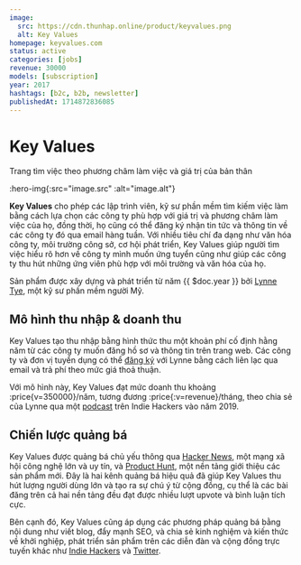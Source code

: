 ```yaml
---
image:
  src: https://cdn.thunhap.online/product/keyvalues.png
  alt: Key Values
homepage: keyvalues.com
status: active
categories: [jobs]
revenue: 30000
models: [subscription]
year: 2017
hashtags: [b2c, b2b, newsletter]
publishedAt: 1714872836085
---
```


# Key Values

Trang tìm việc theo phương châm làm việc và giá trị của bản thân

:hero-img{:src="image.src" :alt="image.alt"}

__Key Values__ cho phép các lập trình viên, kỹ sư phần mềm tìm kiếm việc làm bằng cách lựa chọn các công ty phù hợp với giá trị và phương châm làm việc của họ, đồng thời, họ cũng có thể đăng ký nhận tin tức và thông tin về các công ty đó qua email hàng tuần. Với nhiều tiêu chí đa dạng như văn hóa công ty, môi trường công sở, cơ hội phát triển, Key Values giúp người tìm việc hiểu rõ hơn về công ty mình muốn ứng tuyển cũng như giúp các công ty thu hút những ứng viên phù hợp với môi trường và văn hóa của họ.

Sản phẩm được xây dựng và phát triển từ năm {{ $doc.year }} bởi [Lynne Tye](https://twitter.com/lynnetye), một kỹ sư phần mềm người Mỹ.

## Mô hình thu nhập & doanh thu

Key Values tạo thu nhập bằng hình thức thu một khoản phí cố định hằng năm từ các công ty muốn đăng hồ sơ và thông tin trên trang web. Các công ty và đơn vị tuyển dụng có thể [đăng ký](https://www.keyvalues.com/submit) với Lynne bằng cách liên lạc qua email và trả phí theo mức giá thoả thuận.

Với mô hình này, Key Values đạt mức doanh thu khoảng :price{v=350000}/năm, tương đương :price{:v=revenue}/tháng, theo chia sẻ của Lynne qua một [podcast](https://www.indiehackers.com/podcast/086-lynne-tye-of-key-values) trên Indie Hackers vào năm 2019.

## Chiến lược quảng bá

Key Values được quảng bá chủ yếu thông qua [Hacker News](https://news.ycombinator.com/submitted?id=lynnetye), một mạng xã hội công nghệ lớn và uy tín, và [Product Hunt](https://www.producthunt.com/products/key-values), một nền tảng giới thiệu các sản phẩm mới. Đây là hai kênh quảng bá hiệu quả đã giúp Key Values thu hút lượng người dùng lớn và tạo ra sự chú ý từ cộng đồng, cụ thể là các bài đăng trên cả hai nền tảng đều đạt được nhiều lượt upvote và bình luận tích cực.

Bên cạnh đó, Key Values cũng áp dụng các phương pháp quảng bá bằng nội dung như viết blog, đẩy mạnh SEO, và chia sẻ kinh nghiệm và kiến thức về khởi nghiệp, phát triển sản phẩm trên các diễn đàn và cộng đồng trực tuyến khác như [Indie Hackers](https://www.indiehackers.com/product/key-values) và [Twitter](https://twitter.com/keyvaluesio).
